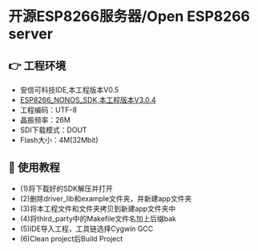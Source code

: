 # 开源ESP8266服务器/Open ESP8266 server
## 👉 工程环境
- 安信可科技IDE,本工程版本V0.5
- [ESP8266_NONOS_SDK,本工程版本V3.0.4](https://github.com/espressif/esp8266_nonos_sdk)
- 工程编码：UTF-8
- 晶振频率：26M
- SDI下载模式：DOUT
- Flash大小：4M(32Mbit)
## 📖 使用教程
* (1)将下载好的SDK解压并打开
* (2)删除driver_lib和example文件夹，并新建app文件夹
* (3)将本工程文件和文件夹拷贝到新建app文件夹中
* (4)将third_party中的Makefile文件名加上后缀bak
* (5)IDE导入工程，工具链选择Cygwin GCC
* (6)Clean project后Build Project
